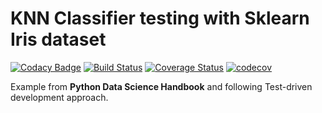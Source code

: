 # KNN Classifier testing with Sklearn Iris dataset

[![Codacy Badge](https://api.codacy.com/project/badge/Grade/ddc3fd931a664a9eb211ec7d21ae6949)](https://app.codacy.com/app/marreA/iris-classifier?utm_source=github.com&utm_medium=referral&utm_content=marreA/iris-classifier&utm_campaign=Badge_Grade_Dashboard)
[![Build Status](https://travis-ci.org/marreA/iris-classifier.svg?branch=master)](https://travis-ci.org/marreA/iris-classifier)
[![Coverage Status](https://coveralls.io/repos/github/marreA/iris-classifier/badge.svg?branch=master)](https://coveralls.io/github/marreA/iris-classifier?branch=master)
[![codecov](https://codecov.io/gh/marreA/iris-classifier/branch/master/graph/badge.svg)](https://codecov.io/gh/marreA/iris-classifier)

Example from **Python Data Science Handbook** and following Test-driven development approach.